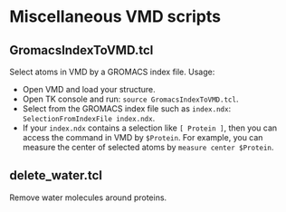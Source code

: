 # Miscellaneous VMD scripts

## GromacsIndexToVMD.tcl

Select atoms in VMD by a GROMACS index file. Usage:

- Open VMD and load your structure.
- Open TK console and run: `source GromacsIndexToVMD.tcl`.
- Select from the GROMACS index file such as `index.ndx`: `SelectionFromIndexFile index.ndx`.
- If your `index.ndx` contains a selection like `[ Protein ]`, then you can access the command in VMD by `$Protein`. For example, you can measure the center of selected atoms by `measure center $Protein`.

## delete_water.tcl

Remove water molecules around proteins.